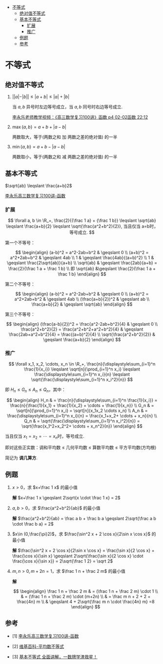 - [不等式](#不等式)
  - [绝对值不等式](#绝对值不等式)
  - [基本不等式](#基本不等式)
    - [扩展](#扩展)
    - [推广](#推广)
  - [例题](#例题)
  - [参考](#参考)

# 不等式 

## 绝对值不等式

1. $||a| - |b|| \leqslant |a+b| \leqslant |a| + |b|$

   当 $a,b$ 异号时左边等号成立，当 $a,b$ 同号时右边等号成立.

   [李永乐老师教学视频：《高三数学复习100讲》函数 p4 02-02函数 22:12](https://www.bilibili.com/video/BV1z441147P4?p=4)

2. $\max\lbrace a, b \rbrace = a+b+|a-b|$
 
   两数取大，等于(两数之和 加 两数之差的绝对值) 的一半

3. $\min\lbrace a, b \rbrace = a+b-|a-b|$

   两数取小，等于(两数之和 减 两数之差的绝对值) 的一半

## 基本不等式

$\sqrt{ab} \leqslant \frac{a+b}2$

[李永乐高三数学复习100讲-函数](https://www.bilibili.com/video/BV1z441147P4?p=1)

### 扩展

$$
\forall a, b \in \R_+, \frac{2}{{\frac 1 a} + {\frac 1 b}} \leqslant \sqrt{ab} \leqslant \frac{a+b}{2} \leqslant \sqrt{\frac{a^2+b^2}{2}}, 当且仅当 a=b时，等号成立.
$$

第一个不等号：

$$
\begin{align}
(a-b)^2 = a^2-2ab+b^2 & \geqslant 0 \\
(a+b)^2 = a^2+2ab+b^2 & \geqslant 4ab \\
1 & \geqslant \frac{4ab}{(a+b)^2} \\
1 & \geqslant \frac{2\sqrt{ab}}{a+b} \\
\sqrt{ab} & \geqslant \frac{2ab}{a+b} = \frac{2}{\frac 1 a + \frac 1 b} \\
即 \sqrt{ab} &\geqslant \frac{2}{\frac 1 a + \frac 1 b}
\end{align}
$$

第二个不等号：

$$
\begin{align}
(a-b)^2 = a^2-2ab+b^2 & \geqslant 0 \\
(a+b)^2 = a^2+2ab+b^2 & \geqslant 4ab \\
(\frac{a+b}{2})^2 & \geqslant ab \\
\frac{a+b}{2} & \geqslant \sqrt{ab}
\end{align}
$$

第三个不等号：

$$
\begin{align}
(\frac{a-b}{2})^2 = \frac{a^2-2ab+b^2}{4} & \geqslant 0 \\
\frac{a^2+b^2}{2} = \frac{a^2+b^2+a^2+b^2}{4} & \geqslant \frac{2ab+a^2+b^2}{4} = \frac{(a+b)^2}{4} \\
\sqrt{\frac{a^2+b^2}{2}} & \geqslant \frac{a+b}{2}
\end{align}
$$

### 推广

$$
\forall x_1, x_2, \cdots, x_n \in \R_+, \frac{n}{\displaystyle\sum_{i=1}^n \frac{1}{x_i}} \leqslant \sqrt[n]{\prod_{i=1}^n x_i} \leqslant \frac{\displaystyle\sum_{i=1}^n x_i}{n} \leqslant \sqrt{\frac{\displaystyle\sum_{i=1}^n x_i^2}{n}}
$$

即 $H_n \leqslant G_n \leqslant A_n \leqslant Q_n$，其中：

$$
\begin{align}
H_n & = \frac{n}{\displaystyle\sum_{i=1}^n \frac{1}{x_i}} = \frac{n}{\frac{1}{x_1} + \frac{1}{x_2} + \cdots + \frac{1}{x_n}} \\
G_n & = \sqrt[n]{\prod_{i=1}^n x_i} = \sqrt[n]{x_1x_2 \cdots x_n} \\
A_n & = \frac{\displaystyle\sum_{i=1}^n x_i}{n} = \frac{x_1+x_2+ \cdots + x_n}{n} \\
Q_n & = \sqrt{\frac{\displaystyle\sum_{i=1}^n x_i^2}{n}} = \sqrt{\frac{x_1^2+x_2^2+ \cdots + x_n^2}{n}}
\end{align}
$$

当且仅当 $x_1=x_2=\cdots =x_n$时，等号成立.

即对这些正实数：调和平均数 $\leqslant$ 几何平均数 $\leqslant$ 算数平均数 $\leqslant$ 平方平均数(方均根)

简记为 **调几算方**.

## 例题

1. $x\gt 0$，求 $x+\frac 1 x$ 的最小值

    **解** $x+\frac 1 x \geqslant 2\sqrt{x \cdot \frac 1 x} = 2$

2. $a,b \gt 0$，求 $\frac{a^2+b^2}{ab}$ 的最小值

    **解** $\frac{a^2+b^2}{ab} = \frac a b + \frac b a \geqslant 2\sqrt{\frac a b \cdot \frac b a} = 2$

3. $x\in (0,\frac{\pi}2)$，求 $\frac{\sin^2 x + 2 \cos x}{2\sin x \cos x}$ 的最小值

    **解** $\frac{\sin^2 x + 2 \cos x}{2\sin x \cos x} = \frac{\sin x}{2 \cos x} + \frac{\cos x}{\sin x} \geqslant 2\sqrt{\frac{\sin x}{2 \cos x} \cdot \frac{\cos x}{\sin x}} = 2\sqrt{\frac 1 2} =  \sqrt 2$

4. $m,n \gt 0, m+2n=1$，求 $\frac 1 n + \frac 2 m$ 的最小值

    **解**  

    $$
    \begin{align}
    \frac 1 n + \frac 2 m & = (\frac 1 n + \frac 2 m) \cdot 1 \\
    & = (\frac 1 n + \frac 2 m) \cdot (m+2n) \\
    & = \frac m n + 2 + 2 + \frac{4n} m \\
    & \geqslant 4 + 2\sqrt{\frac m n \cdot \frac{4n} m} =8
    \end{align}
    $$

## 参考

- [1] [李永乐高三数学复习100讲-函数](https://www.bilibili.com/video/BV1z441147P4)

- [2] [维基百科-平均数不等式](https://zh.wikipedia.org/zh-hans/%E5%B9%B3%E5%9D%87%E6%95%B0%E4%B8%8D%E7%AD%89%E5%BC%8F)

- [3] [基本不等式 全面讲解，一数牌学渣救星！](https://www.bilibili.com/video/BV1we4y1H7Yd)

